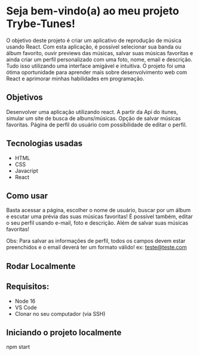 # Seja bem-vindo(a) ao meu projeto Trybe-Tunes!

O objetivo deste projeto é criar um aplicativo de reprodução de música usando React. Com esta aplicação, é possível selecionar sua banda ou álbum favorito, ouvir previews das músicas, salvar suas músicas favoritas e ainda criar um perfil personalizado com uma foto, nome, email e descrição. Tudo isso utilizando uma interface amigável e intuitiva. O projeto foi uma ótima oportunidade para aprender mais sobre desenvolvimento web com React e aprimorar minhas habilidades em programação.

## Objetivos
Desenvolver uma aplicação utilizando react.
A partir da Api do itunes, simular um site de busca de albuns/músicas.
Opção de salvar músicas favoritas.
Página de perfil do usuário com possibilidade de editar o perfil.

## Tecnologias usadas
- HTML
- CSS
- Javacript
- React

## Como usar
Basta acessar a página, escolher o nome de usuário, buscar por um álbum e escutar uma prévia das suas músicas favoritas! É possível também, editar o seu perfil usando e-mail, foto e descrição. Além de salvar suas músicas favoritas!

Obs: Para salvar as informações de perfil, todos os campos devem estar preenchidos e o email deverá ter um formato válido! ex: teste@teste.com

## Rodar Localmente
## Requisitos:
- Node 16
- VS Code
- Clonar no seu computador (via SSH)

## Iniciando o projeto localmente
npm start
